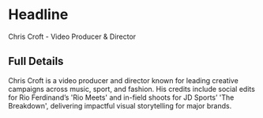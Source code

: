 # Headline

Chris Croft - Video Producer & Director

## Full Details

Chris Croft is a video producer and director known for leading creative campaigns across music, sport, and fashion. His credits include social edits for Rio Ferdinand’s 'Rio Meets' and in-field shoots for JD Sports’ 'The Breakdown', delivering impactful visual storytelling for major brands.